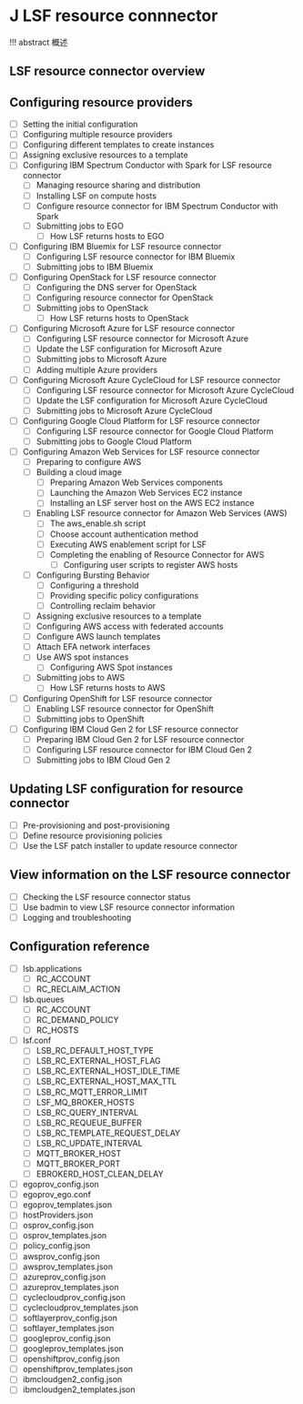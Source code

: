 # J LSF resource connnector


!!! abstract 
    概述
    

## LSF resource connector overview

## Configuring resource providers
- [ ] Setting the initial configuration
- [ ] Configuring multiple resource providers
- [ ] Configuring different templates to create instances
- [ ] Assigning exclusive resources to a template
- [ ] Configuring IBM Spectrum Conductor with Spark for LSF resource connector
    - [ ] Managing resource sharing and distribution
    - [ ] Installing LSF on compute hosts
    - [ ] Configure resource connector for IBM Spectrum Conductor with Spark
    - [ ] Submitting jobs to EGO
        - [ ] How LSF returns hosts to EGO
- [ ] Configuring IBM Bluemix for LSF resource connector
    - [ ] Configuring LSF resource connector for IBM Bluemix
    - [ ] Submitting jobs to IBM Bluemix
- [ ] Configuring OpenStack for LSF resource connector
    - [ ] Configuring the DNS server for OpenStack
    - [ ] Configuring resource connector for OpenStack
    - [ ] Submitting jobs to OpenStack
        - [ ] How LSF returns hosts to OpenStack
- [ ] Configuring Microsoft Azure for LSF resource connector
    - [ ] Configuring LSF resource connector for Microsoft Azure
    - [ ] Update the LSF configuration for Microsoft Azure
    - [ ] Submitting jobs to Microsoft Azure
    - [ ] Adding multiple Azure providers
- [ ] Configuring Microsoft Azure CycleCloud for LSF resource connector
    - [ ] Configuring LSF resource connector for Microsoft Azure CycleCloud
    - [ ] Update the LSF configuration for Microsoft Azure CycleCloud
    - [ ] Submitting jobs to Microsoft Azure CycleCloud
- [ ] Configuring Google Cloud Platform for LSF resource connector
    - [ ] Configuring LSF resource connector for Google Cloud Platform
    - [ ] Submitting jobs to Google Cloud Platform
- [ ] Configuring Amazon Web Services for LSF resource connector
    - [ ] Preparing to configure AWS
    - [ ] Building a cloud image
        - [ ] Preparing Amazon Web Services components
        - [ ] Launching the Amazon Web Services EC2 instance
        - [ ] Installing an LSF server host on the AWS EC2 instance
    - [ ] Enabling LSF resource connector for Amazon Web Services (AWS)
        - [ ] The aws_enable.sh script
        - [ ] Choose account authentication method
        - [ ] Executing AWS enablement script for LSF
        - [ ] Completing the enabling of Resource Connector for AWS
            - [ ] Configuring user scripts to register AWS hosts
    - [ ] Configuring Bursting Behavior
        - [ ] Configuring a threshold
        - [ ] Providing specific policy configurations
        - [ ] Controlling reclaim behavior
    - [ ] Assigning exclusive resources to a template
    - [ ] Configuring AWS access with federated accounts
    - [ ] Configure AWS launch templates
    - [ ] Attach EFA network interfaces
    - [ ] Use AWS spot instances
        - [ ] Configuring AWS Spot instances
    - [ ] Submitting jobs to AWS
        - [ ] How LSF returns hosts to AWS
- [ ] Configuring OpenShift for LSF resource connector
    - [ ] Enabling LSF resource connector for OpenShift
    - [ ] Submitting jobs to OpenShift
- [ ] Configuring IBM Cloud Gen 2 for LSF resource connector
    - [ ] Preparing IBM Cloud Gen 2 for LSF resource connector
    - [ ] Configuring LSF resource connector for IBM Cloud Gen 2
    - [ ] Submitting jobs to IBM Cloud Gen 2

## Updating LSF configuration for resource connector
- [ ] Pre-provisioning and post-provisioning
- [ ] Define resource provisioning policies
- [ ] Use the LSF patch installer to update resource connector

## View information on the LSF resource connector
- [ ] Checking the LSF resource connector status
- [ ] Use badmin to view LSF resource connector information
- [ ] Logging and troubleshooting

## Configuration reference
- [ ] lsb.applications
    - [ ] RC_ACCOUNT
    - [ ] RC_RECLAIM_ACTION
- [ ] lsb.queues
    - [ ] RC_ACCOUNT
    - [ ] RC_DEMAND_POLICY
    - [ ] RC_HOSTS
- [ ] lsf.conf
    - [ ] LSB_RC_DEFAULT_HOST_TYPE
    - [ ] LSB_RC_EXTERNAL_HOST_FLAG
    - [ ] LSB_RC_EXTERNAL_HOST_IDLE_TIME
    - [ ] LSB_RC_EXTERNAL_HOST_MAX_TTL
    - [ ] LSB_RC_MQTT_ERROR_LIMIT
    - [ ] LSF_MQ_BROKER_HOSTS
    - [ ] LSB_RC_QUERY_INTERVAL
    - [ ] LSB_RC_REQUEUE_BUFFER
    - [ ] LSB_RC_TEMPLATE_REQUEST_DELAY
    - [ ] LSB_RC_UPDATE_INTERVAL
    - [ ] MQTT_BROKER_HOST
    - [ ] MQTT_BROKER_PORT
    - [ ] EBROKERD_HOST_CLEAN_DELAY
- [ ] egoprov_config.json
- [ ] egoprov_ego.conf
- [ ] egoprov_templates.json
- [ ] hostProviders.json
- [ ] osprov_config.json
- [ ] osprov_templates.json
- [ ] policy_config.json
- [ ] awsprov_config.json
- [ ] awsprov_templates.json
- [ ] azureprov_config.json
- [ ] azureprov_templates.json
- [ ] cyclecloudprov_config.json
- [ ] cyclecloudprov_templates.json
- [ ] softlayerprov_config.json
- [ ] softlayer_templates.json
- [ ] googleprov_config.json
- [ ] googleprov_templates.json
- [ ] openshiftprov_config.json
- [ ] openshiftprov_templates.json
- [ ] ibmcloudgen2_config.json
- [ ] ibmcloudgen2_templates.json
